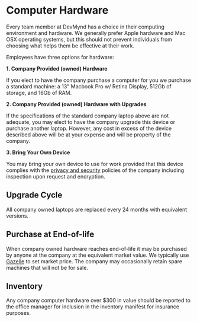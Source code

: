 # Computer Hardware

Every team member at DevMynd has a choice in their computing environment and hardware.  We generally prefer Apple hardware and Mac OSX operating systems, but this should not prevent individuals from choosing what helps them be effective at their work.

Employees have three options for hardware:

**1. Company Provided (owned) Hardware**

If you elect to have the company purchase a computer for you we purchase a standard machine: a 13" Macbook Pro w/ Retina Display, 512Gb of storage, and 16Gb of RAM.

**2. Company Provided (owned) Hardware with Upgrades**

If the specifications of the standard company laptop above are not adequate, you may elect to have the company upgrade this device or purchase another laptop.  However, any cost in excess of the device described above will be at your expense and will be property of the company.

**3. Bring Your Own Device**

You may bring your own device to use for work provided that this device complies with the [privacy and security](https://github.com/devmynd/handbook/blob/master/Employment%20Policies/Privacy%20and%20Security.md) policies of the company including inspection upon request and encryption.

## Upgrade Cycle

All company owned laptops are replaced every 24 months with equivalent versions.

## Purchase at End-of-life

When company owned hardware reaches end-of-life it may be purchased by anyone at the company at the equivalent market value.  We typically use [Gazelle](https://www.gazelle.com/) to set market price.  The company may occasionally retain spare machines that will not be for sale.

## Inventory

Any company computer hardware over $300 in value should be reported to the office manager for inclusion in the inventory manifest for insurance purposes.
